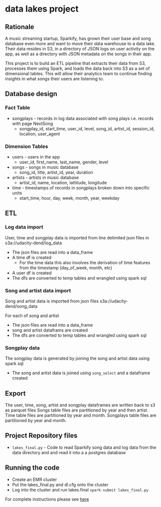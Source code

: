 # data lakes project

## Rationale
A music streaming startup, Sparkify, has grown their user base and song database even more and want to move their data warehouse to a data lake. Their data resides in S3, in a directory of JSON logs on user activity on the app, as well as a directory with JSON metadata on the songs in their app.

This project is to build an ETL pipeline that extracts their data from S3, processes them using Spark, and loads the data back into S3 as a set of dimensional tables. This will allow their analytics team to continue finding insights in what songs their users are listening to.

## Database design
### Fact Table
- songplays - records in log data associated with song plays i.e. records with page NextSong
  - songplay_id, start_time, user_id, level, song_id, artist_id, session_id, location, user_agent
### Dimension Tables
- users - users in the app
  - user_id, first_name, last_name, gender, level
- songs - songs in music database
  - song_id, title, artist_id, year, duration
- artists - artists in music database
  - artist_id, name, location, lattitude, longitude
- time - timestamps of records in songplays broken down into specific units
  - start_time, hour, day, week, month, year, weekday

## ETL

### Log data import
User, time and songplay data is imported from line delimited json files in s3a://udacity-dend/log_data

- The json files are read into a data_frame
- A time df is created
    - For the time data this also involves the derivation of time features from the timestamp (day_of_week, month, etc)
- A user df is created
- The dfs are converted to temp tables and wrangled using spark sql

### Song and artist data import

Song and artist data is imported from json files s3a://udacity-dend/song_data

For each of song and artist
- The json files are read into a data_frame
- song and artist dataframs are created
- The dfs are converted to temp tables and wrangled using spark sql

### Songplay data
The songplay data is generated by joining the song and artist data using spark sql
- The song and artist data is joined using `song_select` and a dataframe created

## Export
The user, time, song, artist and songplay dataframes are written back to s3 as parquet files
Songs table files are partitioned by year and then artist. Time table files are partitioned by year and month. Songplays table files are partitioned by year and month.

## Project Repository files
- `lakes_final.py` - Code to read Sparkify song data and log data from the data directory and and read it into a a postgres database

## Running the code
- Create an EMR cluster
- Put the lakes_final.py and dl.cfg onto the cluster
- Log into the cluster and run lakes.final `spark-submit lakes_final.py`

For complete instructions please see [here](https://knowledge.udacity.com/questions/46619#552992) 
